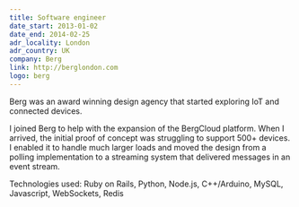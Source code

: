 ```yaml
---
title: Software engineer
date_start: 2013-01-02
date_end: 2014-02-25
adr_locality: London
adr_country: UK
company: Berg
link: http://berglondon.com
logo: berg
---
```


Berg was an award winning design agency that started exploring IoT and connected devices.

I joined Berg to help with the expansion of the BergCloud platform. When I arrived, the initial proof of concept was struggling to support 500+ devices. I enabled it to handle much larger loads and moved the design from a polling implementation to a streaming system that delivered messages in an event stream.

Technologies used: Ruby on Rails, Python, Node.js, C++/Arduino, MySQL, Javascript, WebSockets, Redis
